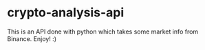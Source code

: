 # crypto-analysis-api
This is an API done with python which takes some market info from Binance. Enjoy! :)
